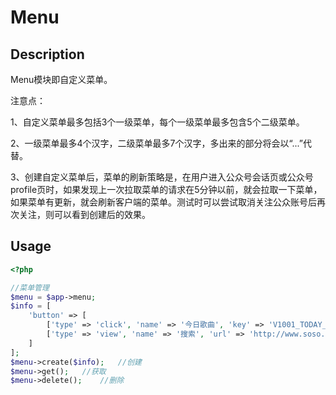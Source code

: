 # Menu

## Description
Menu模块即自定义菜单。

注意点：

1、自定义菜单最多包括3个一级菜单，每个一级菜单最多包含5个二级菜单。

2、一级菜单最多4个汉字，二级菜单最多7个汉字，多出来的部分将会以“...”代替。

3、创建自定义菜单后，菜单的刷新策略是，在用户进入公众号会话页或公众号profile页时，如果发现上一次拉取菜单的请求在5分钟以前，就会拉取一下菜单，如果菜单有更新，就会刷新客户端的菜单。测试时可以尝试取消关注公众账号后再次关注，则可以看到创建后的效果。

## Usage
```php
<?php 

//菜单管理
$menu = $app->menu;
$info = [
    'button' => [
        ['type' => 'click', 'name' => '今日歌曲', 'key' => 'V1001_TODAY_MUSIC'],
        ['type' => 'view', 'name' => '搜索', 'url' => 'http://www.soso.com/']
    ]
];
$menu->create($info);   //创建
$menu->get();   //获取
$menu->delete();    //删除

```